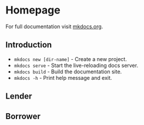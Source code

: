 # Homepage

For full documentation visit [mkdocs.org](https://www.mkdocs.org).

## Introduction

* `mkdocs new [dir-name]` - Create a new project.
* `mkdocs serve` - Start the live-reloading docs server.
* `mkdocs build` - Build the documentation site.
* `mkdocs -h` - Print help message and exit.

## Lender

## Borrower